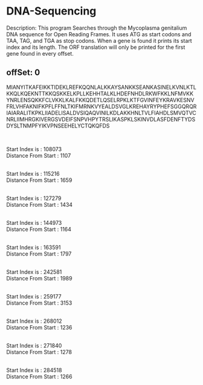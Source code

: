 # DNA-Sequencing

 Description: This program Searches through the Mycoplasma genitalium
 DNA sequence for Open Reading Frames. It uses ATG as start codons and
 TAA, TAG, and TGA as stop codons. When a gene is found it prints its
 start index and its length. The ORF translation will only be printed
 for the first gene found in every offset.



offSet:  0 
-------------------------------------------------------

MIANYITKAFEIKKTIDEKLREFKQQNLALKKAYSANKKSEANKASINELKVNLKTLKKQLKQEKNTTKKQSKKELKPLLKEHHTALKLHDEFNHDLRKWFKKLNFMVKKYNRLENSQKKFCLVKKLKALFKKQDETLQSELRPKLKTFGVINFEYKRAVKESNVFRLVHFAKNIFKPFLFFNLTKIFMRNKVYEALDSVGLKREHAYRYPHEFSGGQRQRIAIARALITKPKLIIADELISALDVSIQAQVINILKDLAKKHNLTVLFIAHDLSMVQTVCNRLIIMHRGKIVERGSVDEIFSNPVHPYTRSLIKASPKLSKINVDLASFDENFTYDSDYSLTNMPFYIKVPNSEEHELYCTQKQFDS

<br>

Start Index is : 108073 <br>
Distance From Start : 1107 <br><br>

Start Index is : 115216 <br>
Distance From Start : 1659  <br><br>

Start Index is : 127279 <br>
Distance From Start : 1434  <br><br>

Start Index is : 144973 <br>
Distance From Start : 1164  <br><br>

Start Index is : 163591 <br>
Distance From Start : 1797  <br><br>

Start Index is : 242581 <br>
Distance From Start : 1989  <br><br>

Start Index is : 259177 <br>
Distance From Start : 3153  <br><br>

Start Index is : 268012 <br>
Distance From Start : 1236  <br><br>

Start Index is : 271840 <br>
Distance From Start : 1278  <br><br>

Start Index is : 284518 <br>
Distance From Start : 1266  <br><br>
